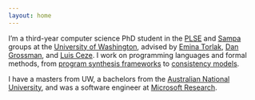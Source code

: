 ```yaml
---
layout: home
---
```


I’m a third-year computer science PhD student in the [PLSE][] and [Sampa][] groups at the [University of Washington][uw], advised by [Emina Torlak][emina], [Dan Grossman][djg], and [Luis Ceze][luisceze].
I work on programming languages and formal methods, from [program synthesis frameworks][synapse] to [consistency models][ferrite].

I have a masters from UW, a bachelors from the [Australian National University][anu], and was a software engineer at [Microsoft Research][msr].

[sampa]: https://sampa.cs.washington.edu
[plse]: http://uwplse.org
[uw]: https://www.cs.washington.edu
[luisceze]: http://homes.cs.washington.edu/~luisceze/
[djg]: http://homes.cs.washington.edu/~djg/
[emina]: http://homes.cs.washington.edu/~emina/
[msr]: http://research.microsoft.com
[phb]: http://programsandcourses.anu.edu.au/program/APHSC
[anu]: http://www.anu.edu.au
[cv]: files/cv.pdf
[synapse]: http://synapse.uwplse.org
[ferrite]: http://sandcat.cs.washington.edu/ferrite
